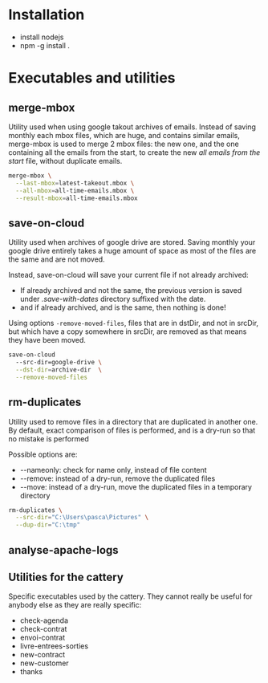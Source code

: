 # Installation

* install nodejs
* npm -g install .


# Executables and utilities

## merge-mbox

Utility used when using google takout archives of emails.
Instead of saving monthly each mbox files, which are huge,
and contains similar emails, merge-mbox is used to merge 2
mbox files: the new one, and the one containing all the
emails from the start, to create the new
_all emails from the start_ file, without duplicate emails.

```bash
merge-mbox \
  --last-mbox=latest-takeout.mbox \
  --all-mbox=all-time-emails.mbox \
  --result-mbox=all-time-emails.mbox
```

## save-on-cloud

Utility used when archives of google drive are stored.
Saving monthly your google drive entirely takes a huge amount
of space as most of the files are the same and are not moved.

Instead, save-on-cloud will save your current file if not
already archived:
* If already archived and not the same,
  the previous version is saved under _.save-with-dates_
  directory suffixed with the date.
* and if already archived, and is the same, then nothing
  is done!

Using options ```-remove-moved-files```, files that are in
dstDir, and not in srcDir, but which have a copy somewhere in
srcDir, are removed as that means they have been moved.

```bash
save-on-cloud
  --src-dir=google-drive \
  --dst-dir=archive-dir  \
  --remove-moved-files
```

## rm-duplicates

Utility used to remove files in a directory that are duplicated
in another one. By default, exact comparison of files is
performed, and is a dry-run so that no mistake is performed

Possible options are:
* --nameonly: check for name only, instead of file content
* --remove: instead of a dry-run, remove the duplicated files
* --move: instead of a dry-run, move the duplicated files
  in a temporary directory

```bash
rm-duplicates \
  --src-dir="C:\Users\pasca\Pictures" \
  --dup-dir="C:\tmp"
```


## analyse-apache-logs

## Utilities for the cattery

Specific executables used by the cattery. They cannot really be useful for anybody else
as they are really specific:
* check-agenda
* check-contrat
* envoi-contrat
* livre-entrees-sorties
* new-contract
* new-customer
* thanks
